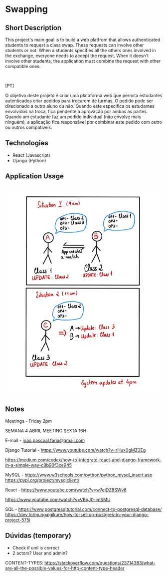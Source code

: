 # Swapping

## Short Description

This project's main goal is to build a web platfrom that allows authenticated students to request a class swap.
These requests can involve other students or not. When a students specifies all the others ones involved in the exchange, everyone needs to accept the request. When it doesn't involve other students, the application must combine the request with other compatible ones.

<br>

[PT]

O objetivo deste projeto é criar uma plataforma web que permita estudantes autenticados criar pedidos para trocarem de turmas. O pedido pode ser direcionado a outro aluno ou não. Quando este especifica os estudantes envolvidos na troca, fica pendente a aprovação por ambas as partes. Quando um estudante faz um pedido individual (não envolve mais ninguém), a aplicação fica responsável por combinar este pedido com outro ou outros compatíveis.


## Technologies

- React (Javascript)
- Django (Python)

## Application Usage

<br>

<img src="lib/img/example.jpg" alt="example_img">

<br>

## Notes

Meetings - Friday 2pm

SEMANA 4 ABRIL MEETING SEXTA 16H

E-mail - joao.pascoal.faria@gmail.com

Django Tutorial - https://www.youtube.com/watch?v=rHux0gMZ3Eg

https://medium.com/codex/how-to-integrate-react-and-django-framework-in-a-simple-way-c8b90f3ce945

MySQL - https://www.w3schools.com/python/python_mysql_insert.asp
https://pypi.org/project/mysqlclient/


React - https://www.youtube.com/watch?v=w7ejDZ8SWv8

https://www.youtube.com/watch?v=VBqJ0-imSMU

SQL - https://www.postgresqltutorial.com/connect-to-postgresql-database/
https://dev.to/mungaigikure/how-to-set-up-postgres-in-your-django-project-575i


## Dúvidas (temporary)

- Check if uml is correct
- 2 actors? User and admin?


CONTENT-TYPES:
https://stackoverflow.com/questions/23714383/what-are-all-the-possible-values-for-http-content-type-header